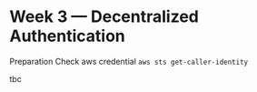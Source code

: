 # Week 3 — Decentralized Authentication

Preparation
Check aws credential `aws sts get-caller-identity`

tbc
